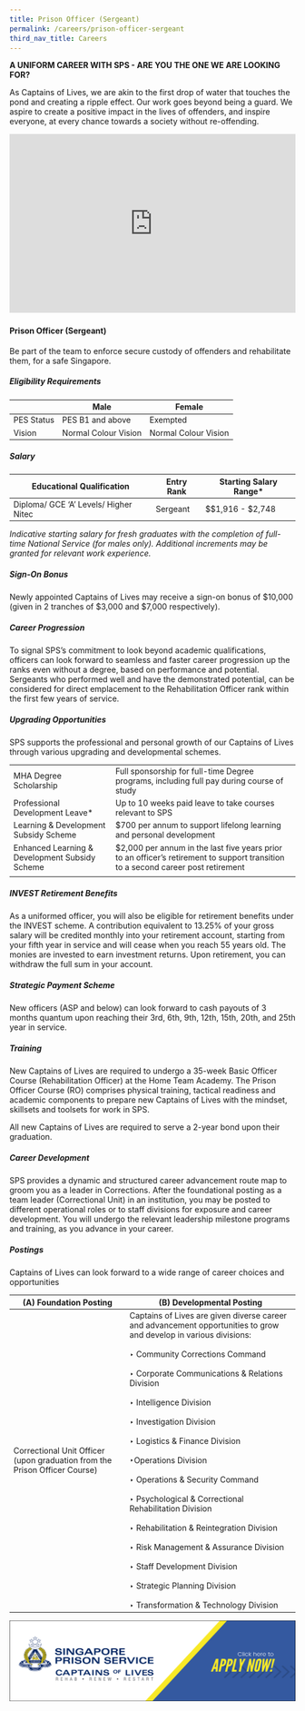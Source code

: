 ```yaml
---
title: Prison Officer (Sergeant)
permalink: /careers/prison-officer-sergeant
third_nav_title: Careers
---
```

**A UNIFORM CAREER WITH SPS - ARE YOU THE ONE WE ARE LOOKING FOR?**

As Captains of Lives, we are akin to the first drop of water that touches the pond and creating a ripple effect. Our work goes beyond being a guard. We aspire to create a positive impact in the lives of offenders, and inspire everyone, at every chance towards a society without re-offending.

<iframe title="YouTube video player" src="https://www.youtube.com/embed/12TDAdBmDGY" width="100%" height="315" frameborder="0" allowfullscreen="allowfullscreen"></iframe>

#### Prison Officer (Sergeant)
Be part of the team to enforce secure custody of offenders and rehabilitate them, for a safe Singapore.

##### Eligibility Requirements

|  | Male | Female |
| -------- | -------- | -------- |
|PES Status | PES B1 and above | Exempted|
|Vision | Normal Colour Vision | Normal Colour Vision |

##### Salary

| **Educational Qualification** | **Entry Rank**|**Starting Salary Range**\* |
| -------- | -------- | -------- |
| Diploma/ GCE ‘A’ Levels/ Higher Nitec | Sergeant | $$1,916 - $2,748|

*Indicative starting salary for fresh graduates with the completion of full-time National Service (for males only). Additional increments may be granted for relevant work experience.*

##### Sign-On Bonus

Newly appointed Captains of Lives may receive a sign-on bonus of $10,000 (given in 2 tranches of $3,000 and $7,000 respectively).

##### Career Progression

To signal SPS’s commitment to look beyond academic qualifications, officers can look forward to seamless and faster career progression up the ranks even without a degree, based on performance and potential. Sergeants who performed well and have the demonstrated potential, can be considered for direct emplacement to the Rehabilitation Officer rank within the first few years of service.

##### Upgrading Opportunities

SPS supports the professional and personal growth of our Captains of Lives through various upgrading and developmental schemes.

|  | | 
| -------- | -------- | 
| MHA Degree Scholarship | Full sponsorship for full-time Degree programs, including full pay during course of study | 
| Professional Development Leave\*| Up to 10 weeks paid leave to take courses relevant to SPS | 
| Learning & Development Subsidy Scheme | $700 per annum to support lifelong learning and personal development| 
| Enhanced Learning & Development Subsidy Scheme | $2,000 per annum in the last five years prior to an officer’s retirement to support transition to a second career post retirement| 
|  | |

##### INVEST Retirement Benefits

As a uniformed officer, you will also be eligible for retirement benefits under the INVEST scheme. A contribution equivalent to 13.25% of your gross salary will be credited monthly into your retirement account, starting from your fifth year in service and will cease when you reach 55 years old. The monies are invested to earn investment returns. Upon retirement, you can withdraw the full sum in your account.

##### Strategic Payment Scheme

New officers (ASP and below) can look forward to cash payouts of 3 months quantum upon reaching their 3rd, 6th, 9th, 12th, 15th, 20th, and 25th year in service.

##### Training

New Captains of Lives are required to undergo a 35-week Basic Officer Course (Rehabilitation Officer) at the Home Team Academy. The Prison Officer Course (RO) comprises physical training, tactical readiness and academic components to prepare new Captains of Lives with the mindset, skillsets and toolsets for work in SPS.

All new Captains of Lives are required to serve a 2-year bond upon their graduation.

##### Career Development

SPS provides a dynamic and structured career advancement route map to groom you as a leader in Corrections. After the foundational posting as a team leader (Correctional Unit) in an institution, you may be posted to different operational roles or to staff divisions for exposure and career development. You will undergo the relevant leadership milestone programs and training, as you advance in your career.

##### Postings

Captains of Lives can look forward to a wide range of career choices and opportunities

| (A) Foundation Posting | 	(B) Developmental Posting | 
| -------- | -------- | 
|Correctional Unit Officer (upon graduation from the Prison Officer Course) | Captains of Lives are given diverse career and advancement opportunities to grow and develop in various divisions: <br>&nbsp;<br>‣ Community Corrections Command<br>&nbsp;<br>‣ Corporate Communications & Relations Division<br>&nbsp;<br>‣ Intelligence Division<br>&nbsp;<br>‣ Investigation Division<br>&nbsp;<br>‣ Logistics & Finance Division<br>&nbsp;<br>‣Operations Division<br>&nbsp;<br>‣ Operations & Security Command<br>&nbsp;<br>‣ Psychological & Correctional Rehabilitation Division<br>&nbsp;<br>‣ Rehabilitation & Reintegration Division<br>&nbsp;<br>‣ Risk Management & Assurance Division<br>&nbsp;<br>‣ Staff Development Division<br>&nbsp;<br>‣ Strategic Planning Division<br>&nbsp;<br>‣ Transformation & Technology Division| 

![](/images/career-tabs-application-button.png)